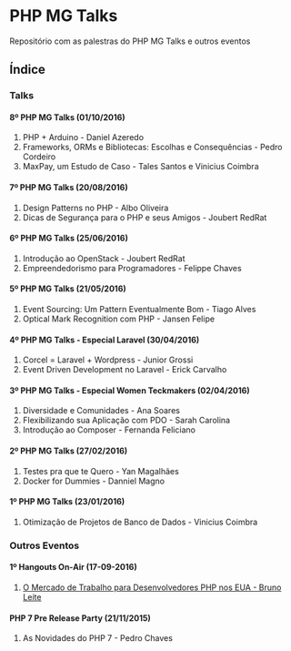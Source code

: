 # PHP MG Talks

Repositório com as palestras do PHP MG Talks e outros eventos

## Índice
### Talks
#### 8º PHP MG Talks (01/10/2016)
1. PHP + Arduino - Daniel Azeredo
2. Frameworks, ORMs e Bibliotecas: Escolhas e Consequências - Pedro Cordeiro
3. MaxPay, um Estudo de Caso - Tales Santos e Vinicius Coimbra

#### 7º PHP MG Talks (20/08/2016)
1. Design Patterns no PHP - Albo Oliveira
2. Dicas de Segurança para o PHP e seus Amigos - Joubert RedRat

#### 6º PHP MG Talks (25/06/2016)
1. Introdução ao OpenStack - Joubert RedRat
2. Empreendedorismo para Programadores - Felippe Chaves

#### 5º PHP MG Talks (21/05/2016)
1. Event Sourcing: Um Pattern Eventualmente Bom - Tiago Alves
2. Optical Mark Recognition com PHP - Jansen Felipe

#### 4º PHP MG Talks - Especial Laravel (30/04/2016)
1. Corcel = Laravel + Wordpress - Junior Grossi
2. Event Driven Development no Laravel - Erick Carvalho

#### 3º PHP MG Talks - Especial Women Teckmakers (02/04/2016)
1. Diversidade e Comunidades - Ana Soares
2. Flexibilizando sua Aplicação com PDO - Sarah Carolina
3. Introdução ao Composer - Fernanda Feliciano

#### 2º PHP MG Talks (27/02/2016)
1. Testes pra que te Quero - Yan Magalhães
2. Docker for Dummies - Danniel Magno

#### 1º PHP MG Talks (23/01/2016)
1. Otimização de Projetos de Banco de Dados - Vinicius Coimbra

### Outros Eventos
#### 1º Hangouts On-Air (17-09-2016)
1. [O Mercado de Trabalho para Desenvolvedores PHP nos EUA - Bruno Leite](https://www.youtube.com/watch?v=T6TKmxZzT4Q)

#### PHP 7 Pre Release Party (21/11/2015)
1. As Novidades do PHP 7 - Pedro Chaves
